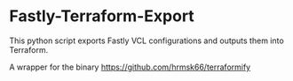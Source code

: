 # Fastly-Terraform-Export
This python script exports Fastly VCL configurations and outputs them into Terraform.

A wrapper for the binary https://github.com/hrmsk66/terraformify
